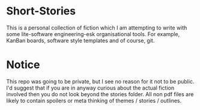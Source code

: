 # Short-Stories

This is a personal collection of fiction which I am attempting to write with some lite-software engineering-esk organisational tools. 
For example, KanBan boards, software style templates and of course, git. 

# Notice

This repo was going to be private, but I see no reason for it not to be public. I'd suggest that if you are in anyway curious
about the actual fiction involved then you do not look beyond the stories folder. All non pdf files are likely to contain spoilers or meta thinking
of themes / stories / outlines.

